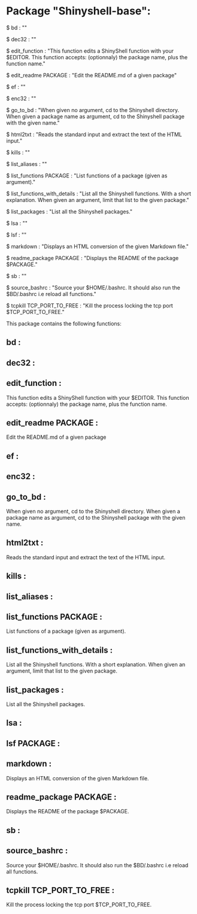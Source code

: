 # Package "Shinyshell-base":


$ bd  : ""

$ dec32  : ""

$ edit_function  : "This function edits a ShinyShell function with your $EDITOR. This function accepts: (optionnaly) the package name, plus the function name."

$ edit_readme PACKAGE : "Edit the README.md of a given package"

$ ef  : ""

$ enc32  : ""

$ go_to_bd  : "When given no argument, cd to the Shinyshell directory. When given a package name as argument, cd to the Shinyshell package with the given name."

$ html2txt  : "Reads the standard input and extract the text of the HTML input."

$ kills  : ""

$ list_aliases  : ""

$ list_functions PACKAGE : "List functions of a package (given as argument)."

$ list_functions_with_details  : "List all the Shinyshell functions. With a short explanation. When given an argument, limit that list to the given package."

$ list_packages  : "List all the Shinyshell packages."

$ lsa  : ""

$ lsf  : ""

$ markdown  : "Displays an HTML conversion of the given Markdown file."

$ readme_package PACKAGE : "Displays the README of the package $PACKAGE."

$ sb  : ""

$ source_bashrc  : "Source your $HOME/.bashrc. It should also run the $BD/.bashrc i.e reload all functions."

$ tcpkill TCP_PORT_TO_FREE : "Kill the process locking the tcp port $TCP_PORT_TO_FREE."


This package contains the following functions:


## bd  :



## dec32  :



## edit_function  :

This function edits a ShinyShell function with your $EDITOR.
This function accepts: (optionnaly) the package name, plus the function name.


## edit_readme PACKAGE :

Edit the README.md of a given package


## ef  :



## enc32  :



## go_to_bd  :

When given no argument, cd to the Shinyshell directory.
When given a package name as argument, cd to the Shinyshell package with the given name.


## html2txt  :

Reads the standard input and extract the text of the HTML input.


## kills  :



## list_aliases  :



## list_functions PACKAGE :

List functions of a package (given as argument).


## list_functions_with_details  :

List all the Shinyshell functions. With a short explanation. When given an
argument, limit that list to the given package.


## list_packages  :

List all the Shinyshell packages.


## lsa  :



## lsf PACKAGE :



## markdown  :

Displays an HTML conversion of the given Markdown file.


## readme_package PACKAGE :

Displays the README of the package $PACKAGE.


## sb  :



## source_bashrc  :

Source your $HOME/.bashrc. It should also run the $BD/.bashrc i.e reload all
functions.


## tcpkill TCP_PORT_TO_FREE :

Kill the process locking the tcp port $TCP_PORT_TO_FREE.

